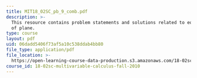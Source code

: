 ```yaml
---
title: MIT18_02SC_pb_9_comb.pdf
description: >-
  This resource contains problem statements and solutions related to equations
  of plane.
type: course
layout: pdf
uid: 06dadd5406f73af5a10c538ddab4bb80
file_type: application/pdf
file_location: >-
  https://open-learning-course-data-production.s3.amazonaws.com/18-02sc-multivariable-calculus-fall-2010/06dadd5406f73af5a10c538ddab4bb80_MIT18_02SC_pb_9_comb.pdf
course_id: 18-02sc-multivariable-calculus-fall-2010
---
```


